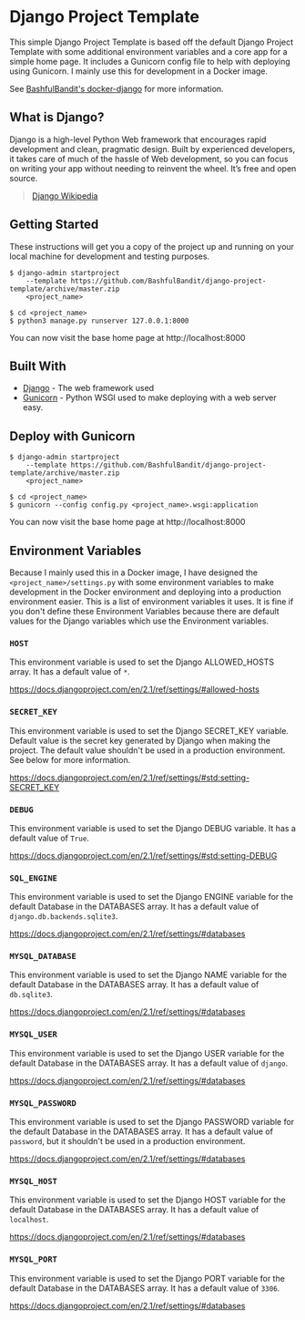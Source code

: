 # Django Project Template

This simple Django Project Template is based off the default Django Project Template
with some additional environment variables and a core app for a simple home page.
It includes a Gunicorn config file to help with deploying using Gunicorn. I mainly
use this for development in a Docker image.

See [BashfulBandit's docker-django](https://github.com/BashfulBandit/docker-django) for more information.

## What is Django?

Django is a high-level Python Web framework that encourages rapid development and clean, pragmatic design. Built by experienced developers, it takes care of much of the hassle of Web development, so you can focus on writing your app without needing to reinvent the wheel. It’s free and open source.

> <a href="https://en.wikipedia.org/wiki/Django_(web_framework)">Django Wikipedia</a>

## Getting Started

These instructions will get you a copy of the project up and running on your local
machine for development and testing purposes.

```
$ django-admin startproject
    --template https://github.com/BashfulBandit/django-project-template/archive/master.zip
    <project_name>

$ cd <project_name>
$ python3 manage.py runserver 127.0.0.1:8000
```

You can now visit the base home page at http://localhost:8000

## Built With

* [Django](https://www.djangoproject.com/) - The web framework used
* [Gunicorn](https://gunicorn.org/) - Python WSGI used to make deploying with a web server easy.

## Deploy with Gunicorn

```
$ django-admin startproject
    --template https://github.com/BashfulBandit/django-project-template/archive/master.zip
    <project_name>

$ cd <project_name>
$ gunicorn --config config.py <project_name>.wsgi:application
```

You can now visit the base home page at http://localhost:8000

## Environment Variables

Because I mainly used this in a Docker image, I have designed the `<project_name>/settings.py`
with some environment variables to make development in the Docker environment and
deploying into a production environment easier. This is a list of environment variables
it uses. It is fine if you don't define these Environment Variables because there are
default values for the Django variables which use the Environment variables.

### `HOST`

This environment variable is used to set the Django ALLOWED_HOSTS array. It has
a default value of `*`.

https://docs.djangoproject.com/en/2.1/ref/settings/#allowed-hosts

### `SECRET_KEY`

This environment variable is used to set the Django SECRET_KEY variable.
Default value is the secret key generated by Django when making the project.
The default value shouldn't be used in a production environment. See below for
more information.

https://docs.djangoproject.com/en/2.1/ref/settings/#std:setting-SECRET_KEY

### `DEBUG`

This environment variable is used to set the Django DEBUG variable. It has a
default value of `True`.

https://docs.djangoproject.com/en/2.1/ref/settings/#std:setting-DEBUG

### `SQL_ENGINE`

This environment variable is used to set the Django ENGINE variable for the default
Database in the DATABASES array. It has a default value of `django.db.backends.sqlite3`.

https://docs.djangoproject.com/en/2.1/ref/settings/#databases

### `MYSQL_DATABASE`

This environment variable is used to set the Django NAME variable for the default
Database in the DATABASES array. It has a default value of `db.sqlite3`.

https://docs.djangoproject.com/en/2.1/ref/settings/#databases

### `MYSQL_USER`

This environment variable is used to set the Django USER variable for the default
Database in the DATABASES array. It has a default value of `django`.

https://docs.djangoproject.com/en/2.1/ref/settings/#databases

### `MYSQL_PASSWORD`

This environment variable is used to set the Django PASSWORD variable for the
default Database in the DATABASES array. It has a default value of `password`,
but it shouldn't be used in a production environment.

https://docs.djangoproject.com/en/2.1/ref/settings/#databases

### `MYSQL_HOST`

This environment variable is used to set the Django HOST variable for the default
Database in the DATABASES array. It has a default value of `localhost`.

https://docs.djangoproject.com/en/2.1/ref/settings/#databases

### `MYSQL_PORT`

This environment variable is used to set the Django PORT variable for the default
Database in the DATABASES array. It has a default value of `3306`.

https://docs.djangoproject.com/en/2.1/ref/settings/#databases
